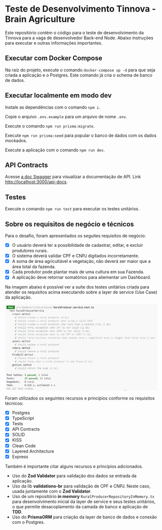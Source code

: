 # Teste de Desenvolvimento Tinnova - Brain Agriculture

Este repositório contém o código para o teste de desenvolvimento da Tinnova para a vaga de desenvolvedor Back-end Node. Abaixo instruções para executar e outras informações importantes.

## Executar com Docker Compose

Na raiz do projeto, execute o comando `docker-compose up -d` para que seja criada a aplicação e o Postgres. Este comando já cria o schema de banco de dados.

## Executar localmente em modo dev

Instale as dependências com o comando `npm i`.

Copie o arquivo `.env.example` para um arquivo de nome `.env`.

Execute o comando `npm run prisma:migrate`.

Execute `npm run prisma:seed` para popular o banco de dados com os dados mockados.

Execute a aplicação com o comando `npm run dev`.

## API Contracts

Acesse [a doc Swagger](http://localhost:3000/api-docs)  para visualizar a documentação de API.
Link [http://localhost:3000/api-docs](http://localhost:3000/api-docs).

## Testes

Execute o comando `npm run test` para executar os testes unitários.

## Sobre os requisitos de negócio e técnicos

Para o desafio, foram apresentados os seguites requisitos de negócio:

- [x] O usuário deverá ter a possibilidade de cadastrar, editar, e excluir produtores rurais.
- [x] O sistema deverá validar CPF e CNPJ digitados incorretamente.
- [x] A soma de área agrícultável e vegetação, não deverá ser maior que a área total da fazenda.
- [x] Cada produtor pode plantar mais de uma cultura em sua Fazenda.
- [x] A aplicação deve retornar somatórios para aliementar um Dashboard.

Na imagem abaixo é possível ver a suíte dos testes unitários criada para atender os requisitos acima executando sobre a layer de service (Use Case) da aplicação.

![Alt text](./docs/test_suite.png)

Foram utilizados os seguintes recursos e princípios conforme os requisitos técnicos:

- [x] Postgres
- [x] TypeScript
- [x] Tests
- [x] API Contracts
- [x] SOLID
- [x] KISS
- [x] Clean Code
- [x] Layered Architecture
- [x] Express

Também é importante citar alguns recursos e princípios adicionados.

- Uso do **Zod Validator** para validação dos dados se entrada da aplicação.
- Uso da lib **validations-br** para validação de CPF e CNPJ. Neste caso, usada juntamente com o **Zod Validator**.
- Uso de um repositório **in memory** `RuralProducerRepositoryInMemory.ts` para desenvolvimento inicial da layer de service e seus testes unitários, o que permite desacoplamento da camada de banco e aplicação de **TDD**.
- Uso do **PrismaORM** para criação da layer de banco de dados e conexão com o Postgres.